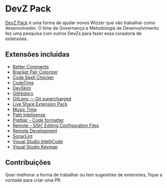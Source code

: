 # DevZ Pack

[DevZ Pack](https://marketplace.visualstudio.com/items?itemName=WizSolucoes.devz-pack) é uma forma de ajudar novos Wizzer que vão trabalhar como desenvolvedor. O time de Governança e Metodologia de Desenvolvimento fez uma pesquisa com outros DevZs para fazer essa curadoria de extensões.

## Extensões incluidas

* [Better Comments](https://marketplace.visualstudio.com/items?itemName=aaron-bond.better-comments)
* [Bracket Pair Colorizer](https://marketplace.visualstudio.com/items?itemName=CoenraadS.bracket-pair-colorizer)
* [Code Spell Checker](https://marketplace.visualstudio.com/items?itemName=streetsidesoftware.code-spell-checker)
* [CodeTime](https://marketplace.visualstudio.com/items?itemName=softwaredotcom.swdc-vscode)
* [DevSkim](https://marketplace.visualstudio.com/items?itemName=MS-CST-E.vscode-devskim)
* [GitHistory](https://marketplace.visualstudio.com/items?itemName=donjayamanne.githistory)
* [GitLens — Git supercharged](https://marketplace.visualstudio.com/items?itemName=eamodio.gitlens)
* [Live Share Extension Pack](https://marketplace.visualstudio.com/items?itemName=ms-vsliveshare.vsliveshare-pack)
* [Music Time](https://marketplace.visualstudio.com/items?itemName=softwaredotcom.music-time)
* [Path Intelisense](https://marketplace.visualstudio.com/items?itemName=christian-kohler.path-intellisense)
* [Prettier - Code formatter](https://marketplace.visualstudio.com/items?itemName=esbenp.prettier-vscode)
* [Remote - SSH: Editing Configuration Files](https://marketplace.visualstudio.com/items?itemName=ms-vscode-remote.remote-ssh-edit)
* [Remote Development](https://marketplace.visualstudio.com/items?itemName=ms-vscode-remote.vscode-remote-extensionpack)
* [SonarLint](https://marketplace.visualstudio.com/items?itemName=SonarSource.sonarlint-vscode)
* [Visual Studio IntelliCode](https://marketplace.visualstudio.com/items?itemName=VisualStudioExptTeam.vscodeintellicode)
* [Visual Studio Keymap](https://marketplace.visualstudio.com/items?itemName=ms-vscode.vs-keybindings)

## Contribuições

Quer melhorar a forma de trabalhar ou tem sugestões de extensões, fique a vontade para criar uma PR.
